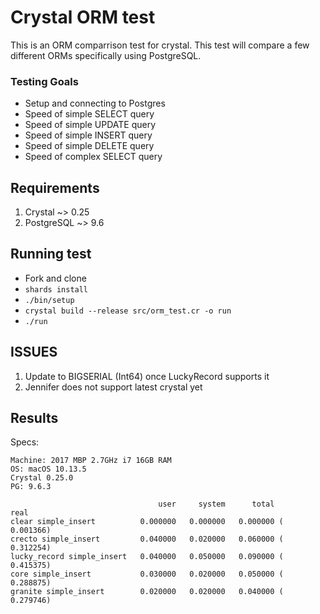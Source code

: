# Crystal ORM test

This is an ORM comparrison test for crystal. This test will compare a few different ORMs specifically using PostgreSQL. 

### Testing Goals

* Setup and connecting to Postgres
* Speed of simple SELECT query
* Speed of simple UPDATE query
* Speed of simple INSERT query
* Speed of simple DELETE query
* Speed of complex SELECT query

## Requirements

1. Crystal ~> 0.25
2. PostgreSQL ~> 9.6

## Running test

* Fork and clone
* `shards install`
* `./bin/setup`
* `crystal build --release src/orm_test.cr -o run`
* `./run`

## ISSUES

1. Update to BIGSERIAL (Int64) once LuckyRecord supports it
2. Jennifer does not support latest crystal yet

## Results
Specs:
```
Machine: 2017 MBP 2.7GHz i7 16GB RAM
OS: macOS 10.13.5
Crystal 0.25.0
PG: 9.6.3
```

```
                                 user     system      total        real
clear simple_insert          0.000000   0.000000   0.000000 (  0.001366)
crecto simple_insert         0.040000   0.020000   0.060000 (  0.312254)
lucky_record simple_insert   0.040000   0.050000   0.090000 (  0.415375)
core simple_insert           0.030000   0.020000   0.050000 (  0.288875)
granite simple_insert        0.020000   0.020000   0.040000 (  0.279746)
```


